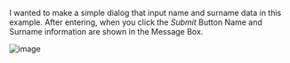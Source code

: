 I wanted to make a simple dialog that input name and surname data in this example. After entering, when you click the _Submit_ Button Name and Surname information are shown in the Message Box.

![image](https://user-images.githubusercontent.com/91613858/209359616-724298c3-c60c-421d-ad6a-9eb0d325c0eb.png)
